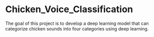 # Chicken_Voice_Classification
The goal of this project is to develop a deep learning model that can categorize chicken sounds into four categories using deep learning.
